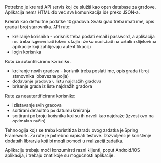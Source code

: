 Potrebno je kreirati API servis koji će služiti kao open database za gradove. Aplikacija nema HTML dio već sva komunikacija ide preko JSON-a.

Kreirati kao defaultne podatke 10 gradova. Svaki grad treba imati ime, opis grada i broj stanovnika.
API rute:
- kreiranje korisnika - korisnik treba poslati email i password, a aplikacija mu treba izgenerirati token s kojim će komunicirati na ostalim dijelovima aplikacije koji zahtijevaju autentifikaciju
- login korisnika

Rute za autentificirane korisnike:
- kreiranje novih gradova - korisnik treba poslati ime, opis grada i broj stanovnika (obavezna polja)
- dodavanje gradova u listu najdražih gradova
- brisanje grada iz liste najdražih gradova

Rute za neautentificirane korisnike:
- izlistavanje svih gradova
- sortirani defaultno po datumu kreiranja
- sortirani po broju korisnika koji su ih naveli kao najdraže (izvest ovo na optimalan način)

Tehnologija koja se treba koristiti za izradu ovog zadatka je Spring Framework. Za rute je potrebno napisati testove. Dozvoljeno je korištenje dodatnih libraryja koji bi mogli pomoći u realizaciji zadatka.

Aplikaciju trebaju moći konzumirati razni klijenti, poput Android/iOS aplikacija, i trebaju znati koje su mogućnosti aplikacije.
